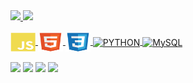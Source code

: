  <div>
   <a href="https://github.com/pedroarthurfa08">
   <img height="180em" src="https://github-readme-stats.vercel.app/api?username=pedroarthurfa08&show_icons=true&theme=tokyonight&include_all_commits=true&count_private=true"/>
   <img height="180em" src="https://github-readme-stats.vercel.app/api/top-langs/?username=pedroarthurfa08&layout=compact&langs_count=6&theme=tokyonight"/>
</div>
    
<div style="display: inline_block"><br>
  <img align="center" alt="Js" height="30" width="40" src="https://raw.githubusercontent.com/devicons/devicon/master/icons/javascript/javascript-plain.svg">
  <img align="center" alt="HTML" height="30" width="40" src="https://raw.githubusercontent.com/devicons/devicon/master/icons/html5/html5-original.svg">
  <img align="center" alt="CSS" height="30" width="40" src="https://raw.githubusercontent.com/devicons/devicon/master/icons/css3/css3-original.svg">
  <img align="center" alt="PYTHON" height="30" width="40" src="https://cdn.jsdelivr.net/gh/devicons/devicon@latest/icons/python/python-original.svg" />
 <img align="center" alt="MySQL" height="30" width="40" src="[https://cdn.jsdelivr.net/gh/devicons/devicon@latest/icons/python/python-original.svg](https://www.ibm.com/content/dam/adobe-cms/instana/media_logo/MySQL.component.complex-narrative-xl.ts=1724357761025.png/content/adobe-cms/br/pt/products/instana/supported-technologies/mysql-monitoring/jcr:content/root/table_of_contents/body/content_section_styled/content-section-body/complex_narrative/logoimage)" />
</div>
 
<br>
 
<div> 
  <a href="https://instagram.com/pedroarthur_fa" target="_blank"><img src="https://img.shields.io/badge/-Instagram-%23E4405F?style=for-the-badge&logo=instagram&logoColor=white" target="_blank"></a>
 <a href="https://discord.gg/pedroarthur_fa" target="_blank"><img src="https://img.shields.io/badge/Discord-7289DA?style=for-the-badge&logo=discord&logoColor=white" target="_blank"></a> 
  <a href = "mailto:pedroarthurfa08@gmail.com"><img src="https://img.shields.io/badge/-Gmail-%23333?style=for-the-badge&logo=gmail&logoColor=white" target="_blank"></a>
  <a href="https://www.linkedin.com/in/pedro-arthur-a3b703144" target="_blank"><img src="https://img.shields.io/badge/-LinkedIn-%230077B5?style=for-the-badge&logo=linkedin&logoColor=white" target="_blank"></a>
</div>
